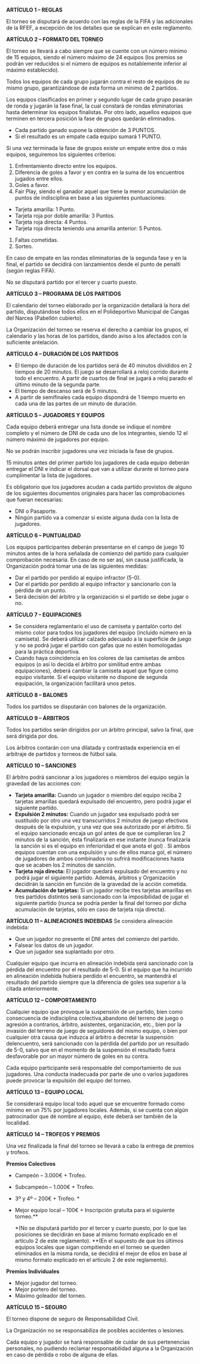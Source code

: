 ﻿**ARTÍCULO 1 – REGLAS**

El torneo se disputará de acuerdo con las reglas de la FIFA y las adicionales de la RFEF, a excepción de los detalles que se explican en este reglamento.

**ARTÍCULO 2 – FORMATO DEL TORNEO**

El torneo se llevará a cabo siempre que se cuente con un número mínimo de 15 equipos, siendo el número máximo de 24 equipos (los premios se podrán ver reducidos si el número de equipos es notablemente inferior al máximo establecido).

Todos los equipos de cada grupo jugarán contra el resto de equipos de su mismo grupo, garantizándose de esta forma un mínimo de 2 partidos.

Los equipos clasificados en primer y segundo lugar de cada grupo pasarán de ronda y jugarán la fase final, la cual constará de rondas eliminatorias hasta determinar los equipos finalistas. Por otro lado, aquellos equipos que terminen en tercera posición la fase de grupos quedarán eliminados.

- Cada partido ganado supone la obtención de 3 PUNTOS.
- Si el resultado es un empate cada equipo sumará 1 PUNTO.

Si una vez terminada la fase de grupos existe un empate entre dos o más equipos, seguiremos los siguientes criterios:

1. Enfrentamiento directo entre los equipos.
2. Diferencia de goles a favor y en contra en la suma de los encuentros jugados entre ellos.
3. Goles a favor.
4. Fair Play, siendo el ganador aquel que tiene la menor acumulación de puntos de indisciplina en base a las siguientes puntuaciones:
- Tarjeta amarilla: 1 Punto.
- Tarjeta roja por doble amarilla: 3 Puntos.
- Tarjeta roja directa: 4 Puntos.
- Tarjeta roja directa teniendo una amarilla anterior: 5 Puntos.
1. Faltas cometidas.
2. Sorteo.

En caso de empate en las rondas eliminatorias de la segunda fase y en la final, el partido se decidirá con lanzamientos desde el punto de penalti (según reglas FIFA).

No se disputará partido por el tercer y cuarto puesto.

**ARTÍCULO 3 – PROGRAMA DE LOS PARTIDOS**

El calendario del torneo elaborado por la organización detallará la hora del partido, disputándose todos ellos en el Polideportivo Municipal de Cangas del Narcea (Pabellón cubierto).

La Organización del torneo se reserva el derecho a cambiar los grupos, el calendario y las horas de los partidos, dando aviso a los afectados con la suficiente antelación.

**ARTÍCULO 4 – DURACIÓN DE LOS PARTIDOS**

- El tiempo de duración de los partidos será de 40 minutos divididos en 2 tiempos de 20 minutos. El juego se desarrollará a reloj corrido durante todo el encuentro. A partir de cuartos de final se jugará a reloj parado el último minuto de la segunda parte.
- El tiempo de descanso será de 5 minutos.
- A partir de semifinales cada equipo dispondrá de 1 tiempo muerto en cada una de las partes de un minuto de duración.

**ARTÍCULO 5 – JUGADORES Y EQUIPOS**

Cada equipo deberá entregar una lista donde se indique el nombre completo y el número de DNI de cada uno de los integrantes, siendo 12 el número máximo de jugadores por equipo.

No se podrán inscribir jugadores una vez iniciada la fase de grupos.

15 minutos antes del primer partido los jugadores de cada equipo deberán entregar el DNI e indicar el dorsal que van a utilizar durante el torneo para cumplimentar la lista de jugadores.

Es obligatorio que los jugadores acudan a cada partido provistos de alguno de los siguientes documentos originales para hacer las comprobaciones que fueran necesarias:

- DNI o Pasaporte.
- Ningún partido va a comenzar si existe alguna duda con la lista de jugadores.

**ARTÍCULO 6 – PUNTUALIDAD**

Los equipos participantes deberán presentarse en el campo de juego 10 minutos antes de la hora señalada de comienzo del partido para cualquier comprobación necesaria. En caso de no ser así, sin causa justificada, la Organización podrá tomar una de las siguientes medidas:

- Dar el partido por perdido al equipo infractor (5-0).
- Dar el partido por perdido al equipo infractor y sancionarlo con la pérdida de un punto.
- Será decisión del árbitro y la organización si el partido se debe jugar o no.

**ARTÍCULO 7 – EQUIPACIONES**

- Se considera reglamentario el uso de camiseta y pantalón corto del mismo color para todos los jugadores del equipo (incluido número en la camiseta). Se deberá utilizar calzado adecuado a la superficie de juego y no se podrá jugar el partido con gafas que no estén homologadas para la práctica deportiva.
- Cuando haya coincidencia en los colores de las camisetas de ambos equipos (o así lo decida el árbitro por similitud entre ambas equipaciones), deberá cambiar la camiseta aquel que figure como equipo visitante. Si el equipo visitante no dispone de segunda equipación, la organización facilitará unos petos.

**ARTÍCULO 8 – BALONES**

Todos los partidos se disputarán con balones de la organización.

**ARTÍCULO 9 – ÁRBITROS**

Todos los partidos serán dirigidos por un árbitro principal, salvo la final, que será dirigida por dos.

Los árbitros contarán con una dilatada y contrastada experiencia en el arbitraje de partidos y torneos de fútbol sala.

**ARTÍCULO 10 – SANCIONES**

El árbitro podrá sancionar a los jugadores o miembros del equipo según la gravedad de las acciones con:

- **Tarjeta amarilla:** Cuando un jugador o miembro del equipo reciba 2 tarjetas amarillas quedará expulsado del encuentro, pero podrá jugar el siguiente partido.
- **Expulsión 2 minutos:** Cuando un jugador sea expulsado podrá ser sustituido por otro una vez transcurridos 2 minutos de juego efectivos después de la expulsión, y una vez que sea autorizado por el árbitro. Si el equipo sancionado encaja un gol antes de que se cumplieran los 2 minutos de la sanción, ésta finalizaría en ese instante (nunca finalizaría la sanción si es el equipo en inferioridad el que anota el gol) . Si ambos equipos cuentan con una expulsión y uno de ellos marca gol, el número de jugadores de ambos combinados no sufrirá modificaciones hasta que se acaben los 2 minutos de sanción.
- **Tarjeta roja directa:** El jugador quedará expulsado del encuentro y no podrá jugar el siguiente partido. Además, árbitros y Organización decidirán la sanción en función de la gravedad de la acción cometida.
- **Acumulación de tarjetas:** Si un jugador recibe tres tarjetas amarillas en tres partidos distintos será sancionado con la imposibilidad de jugar el siguiente partido (nunca se podría perder la final del torneo por dicha acumulación de tarjetas, sólo en caso de tarjeta roja directa).

**ARTÍCULO 11 – ALINEACIONES INDEBIDAS** 
  Se considera alineación indebida:

- Que un jugador no presente el DNI antes del comienzo del partido.
- Falsear los datos de un jugador.
- Que un jugador sea suplantado por otro.

Cualquier equipo que incurra en alineación indebida será sancionado con la pérdida del encuentro por el resultado de 5-0. Si el equipo que ha incurrido en alineación indebida hubiera perdido el encuentro, se mantendrá el resultado del partido siempre que la diferencia de goles sea superior a la citada anteriormente.

**ARTÍCULO 12 – COMPORTAMIENTO**

Cualquier equipo que provoque la suspensión de un partido, bien como consecuencia de indisciplina colectiva,abandono del terreno de juego o agresión a contrarios, árbitro, asistentes, organización, etc., bien por la invasión del terreno de juego de seguidores del mismo equipo, o bien por cualquier otra causa que induzca al árbitro a decretar la suspensión delencuentro, será sancionado con la pérdida del partido por un resultado de 5-0, salvo que en el momento de la suspensión el resultado fuera desfavorable por un mayor número de goles en su contra.

Cada equipo participante será responsable del comportamiento de sus jugadores. Una conducta inadecuada por parte de uno o varios jugadores puede provocar la expulsión del equipo del torneo.

**ARTÍCULO 13 – EQUIPO LOCAL**

Se considerará equipo local todo aquel que se encuentre formado como mínimo en un 75% por jugadores locales. Además, si se cuenta con algún patrocinador que dé nombre al equipo, éste deberá ser también de la localidad.

**ARTÍCULO 14 – TROFEOS Y PREMIOS**

Una vez finalizada la final del torneo se llevará a cabo la entrega de premios y trofeos.

**Premios Colectivos**

- Campeón – 3.000€ + Trofeo.
- Subcampeón – 1.000€ + Trofeo.
- 3º y 4º – 200€ + Trofeo. \*
- Mejor equipo local – 100€ + Inscripción gratuita para el siguiente torneo.\*\*

  \*(No se disputará partido por el tercer y cuarto puesto, por lo que las posiciones se decidirán en base al mismo formato explicado en el artículo 2 de este reglamento). \*\*(En el supuesto de que los últimos equipos locales que sigan compitiendo en el torneo se queden eliminados en la misma ronda, se decidirá el mejor de ellos en base al mismo formato explicado en el artículo 2 de este reglamento).

**Premios Individuales**

- Mejor jugador del torneo.
- Mejor portero del torneo.
- Máximo goleador del torneo.

**ARTÍCULO 15 – SEGURO**

El torneo dispone de seguro de Responsabilidad Civil.

La Organización no se responsabiliza de posibles accidentes o lesiones.

Cada equipo y jugador se hará responsable de cuidar de sus pertenencias personales, no pudiendo reclamar responsabilidad alguna a la Organización en caso de pérdida o robo de alguna de ellas.
